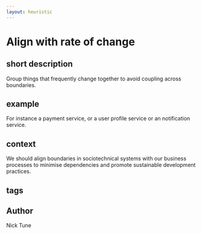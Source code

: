 ```yaml
---
layout: heuristic
---
```


# Align with rate of change

## short description

Group things that frequently change together to avoid coupling across boundaries.

## example

For instance a payment service, or a user profile service or an notification service.

## context

We should align boundaries in sociotechnical systems with our business processes to minimise dependencies and promote sustainable development practices.

## tags

## Author

Nick Tune
